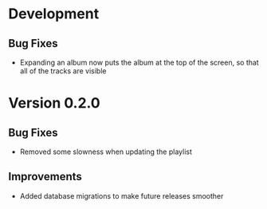 Development
===========

Bug Fixes
----------
- Expanding an album now puts the album at the top of the screen, so that
  all of the tracks are visible


Version 0.2.0
=============

Bug Fixes
----------
- Removed some slowness when updating the playlist

Improvements
-------------
- Added database migrations to make future releases smoother
